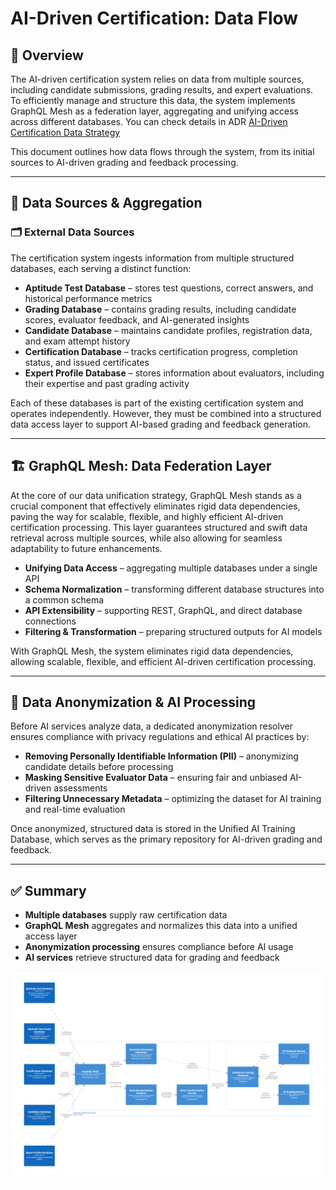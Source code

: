 # AI-Driven Certification: Data Flow

## 📌 Overview

The AI-driven certification system relies on data from multiple sources, including candidate submissions, grading results, 
and expert evaluations. To efficiently manage and structure this data, the system implements GraphQL Mesh as a federation 
layer, aggregating and unifying access across different databases. You can check details in ADR [AI-Driven Certification Data Strategy](../../adr/0009-perimeter-definition-ai-driven-certification-data-strategy.md)

This document outlines how data flows through the system, from its initial sources to AI-driven grading and feedback processing.

---

## 📌 Data Sources & Aggregation

### 🗂 External Data Sources

The certification system ingests information from multiple structured databases, each serving a distinct function:

- **Aptitude Test Database** – stores test questions, correct answers, and historical performance metrics
- **Grading Database** – contains grading results, including candidate scores, evaluator feedback, and AI-generated insights
- **Candidate Database** – maintains candidate profiles, registration data, and exam attempt history
- **Certification Database** – tracks certification progress, completion status, and issued certificates
- **Expert Profile Database** – stores information about evaluators, including their expertise and past grading activity

Each of these databases is part of the existing certification system and operates independently. However, they must
be combined into a structured data access layer to support AI-based grading and feedback generation.

---

## 🏗 GraphQL Mesh: Data Federation Layer

At the core of our data unification strategy, GraphQL Mesh stands as a crucial component that effectively eliminates
rigid data dependencies, paving the way for scalable, flexible, and highly efficient AI-driven certification processing.
This layer guarantees structured and swift data retrieval across multiple sources, while also allowing for seamless adaptability to future enhancements.

- **Unifying Data Access** – aggregating multiple databases under a single API
- **Schema Normalization** – transforming different database structures into a common schema
- **API Extensibility** – supporting REST, GraphQL, and direct database connections
- **Filtering & Transformation** – preparing structured outputs for AI models

With GraphQL Mesh, the system eliminates rigid data dependencies, allowing scalable, flexible, and efficient AI-driven certification processing.

---

## 🔐 Data Anonymization & AI Processing

Before AI services analyze data, a dedicated anonymization resolver ensures compliance with privacy regulations and ethical AI practices by:

- **Removing Personally Identifiable Information (PII)** – anonymizing candidate details before processing
- **Masking Sensitive Evaluator Data** – ensuring fair and unbiased AI-driven assessments
- **Filtering Unnecessary Metadata** – optimizing the dataset for AI training and real-time evaluation

Once anonymized, structured data is stored in the Unified AI Training Database, which serves as the primary repository
for AI-driven grading and feedback.

---

## ✅ Summary

- **Multiple databases** supply raw certification data
- **GraphQL Mesh** aggregates and normalizes this data into a unified access layer
- **Anonymization processing** ensures compliance before AI usage
- **AI services** retrieve structured data for grading and feedback

![GraphQL Mesh Data Flow](../ai-flow-description/files/Dataflow-1-1.png)